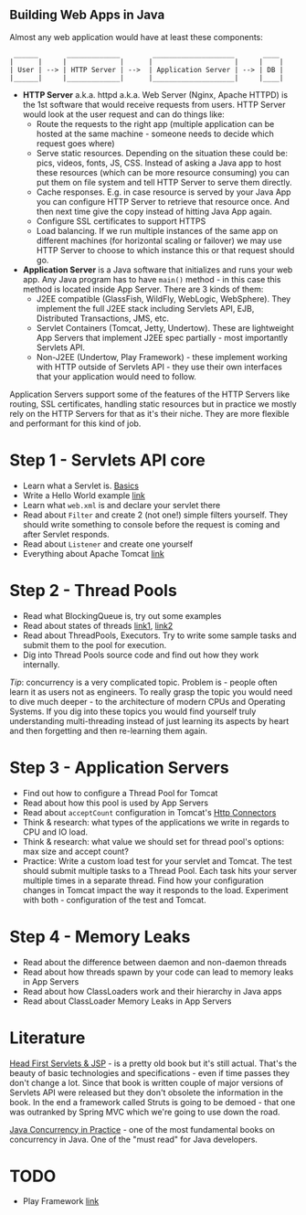 Building Web Apps in Java
-------------------------

Almost any web application would have at least these components:

```
 ______       _____________        ____________________       ____
|      |     |             |      |                    |     |    |
| User | --> | HTTP Server | -->  | Application Server | --> | DB |
|______|     |_____________|      |____________________|     |____|
```

* **HTTP Server** a.k.a. httpd a.k.a. Web Server (Nginx, Apache HTTPD) is the 1st software that would receive requests 
from users. HTTP Server would look at the user request and can do things like:
   * Route the requests to the right app (multiple application can be hosted at the same machine - someone needs to 
   decide which request goes where)
   * Serve static resources. Depending on the situation these could be: pics, videos, fonts, JS, CSS. Instead of asking 
   a Java app to host these resources (which can be more resource consuming) you can put them on file system and tell 
   HTTP Server to serve them directly.
   * Cache responses. E.g. in case resource is served by your Java App you can configure HTTP Server to retrieve that 
   resource once. And then next time give the copy instead of hitting Java App again.
   * Configure SSL certificates to support HTTPS
   * Load balancing. If we run multiple instances of the same app on different machines (for horizontal scaling or 
   failover) we may use HTTP Server to choose to which instance this or that request should go. 
* **Application Server** is a Java software that initializes and runs your web app. Any Java program has to have `main()` 
method - in this case this method is located inside App Server. There are 3 kinds of them:
   * J2EE compatible (GlassFish, WildFly, WebLogic, WebSphere). They implement the full J2EE stack including 
   Servlets API, EJB, Distributed Transactions, JMS, etc.
   * Servlet Containers (Tomcat, Jetty, Undertow). These are lightweight App Servers that implement J2EE spec 
   partially - most importantly Servlets API.
   * Non-J2EE (Undertow, Play Framework) - these implement working with HTTP outside of Servlets API - they use 
   their own interfaces that your application would need to follow.

Application Servers support some of the features of the HTTP Servers like routing, SSL certificates, handling static 
resources but in practice we mostly rely on the HTTP Servers for that as it's their niche. They are more flexible and 
performant for this kind of job.

# Step 1 - Servlets API core

* Learn what a Servlet is. [Basics](https://www.javacodegeeks.com/2012/11/basics-about-servlets.html)
* Write a Hello World example [link](https://medium.com/@backslash112/create-maven-project-with-servlet-in-intellij-idea-2018-be0d673bd9af)
* Learn what `web.xml` is and declare your servlet there
* Read about `Filter` and create 2 (not one!) simple filters yourself. They should write something to console before 
the request is coming and after Servlet responds.
* Read about `Listener` and create one yourself
* Everything about Apache Tomcat [link](https://www.mulesoft.com/tcat/understanding-apache-tomcat)

# Step 2 - Thread Pools

* Read what BlockingQueue is, try out some examples
* Read about states of threads [link1](https://docs.oracle.com/javase/7/docs/api/java/lang/Thread.State.html),
[link2](./articles/threads.md)
* Read about ThreadPools, Executors. Try to write some sample tasks and submit them to the pool for execution.
* Dig into Thread Pools source code and find out how they work internally.

*Tip*: concurrency is a very complicated topic. Problem is - people often learn it as users not as engineers. To really 
grasp the topic you would need to dive much deeper - to the architecture of modern CPUs and Operating Systems. If you
dig into these topics you would find yourself truly understanding multi-threading instead of just learning its
aspects by heart and then forgetting and then re-learning them again. 

# Step 3 - Application Servers

* Find out how to configure a Thread Pool for Tomcat
* Read about how this pool is used by App Servers
* Read about `acceptCount` configuration in Tomcat's [Http Connectors](https://tomcat.apache.org/tomcat-8.0-doc/config/http.html)
* Think & research: what types of the applications we write in regards to CPU and IO load.
* Think & research: what value we should set for thread pool's options: max size and accept count?
* Practice: Write a custom load test for your servlet and Tomcat. The test should submit multiple tasks to a Thread 
Pool. Each task hits your server multiple times in a separate thread. Find how your configuration changes in Tomcat
impact the way it responds to the load. Experiment with both - configuration of the test and Tomcat. 

# Step 4 - Memory Leaks

* Read about the difference between daemon and non-daemon threads
* Read about how threads spawn by your code can lead to memory leaks in App Servers
* Read about how ClassLoaders work and their hierarchy in Java apps
* Read about ClassLoader Memory Leaks in App Servers

# Literature

[Head First Servlets & JSP](http://shop.oreilly.com/product/9780596516680.do) - is a pretty old book but it's still 
actual. That's the beauty of basic technologies and specifications - even if time passes they don't change a lot. Since
that book is written couple of major versions of Servlets API were released but they don't obsolete the information in 
the book. In the end a framework called Struts is going to be demoed - that one was outranked by Spring MVC which we're 
going to use down the road.

[Java Concurrency in Practice](http://amzn.to/1jyE5Kx) - one of the most fundamental books on concurrency in Java. 
One of the "must read" for Java developers.

# TODO
* Play Framework [link](https://www.lightbend.com/blog/why-is-play-framework-so-fast)
  
  
  